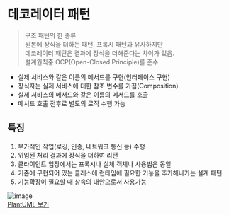 # 데코레이터 패턴
> 구조 패턴의 한 종류   
> 원본에 장식을 더하는 패턴. 프록시 패턴과 유사하지만    
> 데코레이터 패턴은 결과에 장식을 더해준다는 차이가 있음.   
> 설계원칙중 OCP(Open-Closed Principle)를 준수    

* 실제 서비스와 같은 이름의 메서드를 구현(인터페이스 구현)    
* 장식자는 실제 서비스에 대한 참조 변수를 가짐(Composition)
* 실제 서비스의 메서드와 같은 이름의 메서드를 호출
* 메서드 호출 전후로 별도의 로직 수행 가능

## 특징
1. 부가적인 작업(로깅, 인증, 네트워크 통신 등) 수행
2. 위임된 처리 결과에 장식을 더하여 리턴
3. 클라이언트 입장에서는 프록시나 실체 객체나 사용법은 동일
4. 기존에 구현되어 있는 클래스에 런타임에 필요한 기능을 추가해나가는 설계 패턴   
5. 기능확장이 필요할 때 상속의 대안으로서 사용가능

![image](https://user-images.githubusercontent.com/16396879/94926862-6b18f700-04fc-11eb-83ad-a67112ee3afb.png)         
[PlantUML 보기](http://www.plantuml.com/plantuml/uml/dPAnIiH048RxVOe5cqIvO1qiJix6Ea-mRiRSO38RPkSGJtq22nk5ixX2iB2m4BdIDp9v1vU0Q-04nMw7_RzlPvQPUZ4iYwPM_WofDMmQRMlZ_Q48uyb2uDWwAd09UbyX2V2fiQ1dhcaT0OcwL7kbArm3CaUgaZGlXCD1NIirU4AKB8D0H7ubZi0wDk8uo7Vi5vP7mLzV_BydHlH1nbZD9TEp6Y7KkIwX1Ig1x4NIhLVTuoOTnw-oqfrJjZrr81bCZKiZw2ZfRfwwjqt_SFSZ7JlNMgjOXFl9P7kwOAw0W4VozVl7wsgGVwTs0plkPlWGZmFGtxxqzy-fcWALOHS-0G00)

